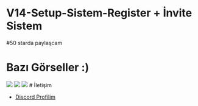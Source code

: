 # V14-Setup-Sistem-Register + İnvite Sistem


#50 starda paylaşcam


 # Bazı Görseller :)  

<img  src="https://cdn.discordapp.com/attachments/1068238178751881256/1110397925969903686/image.png">
<img  src="https://cdn.discordapp.com/attachments/1068238178751881256/1110397776732377108/image.png">
<img  src="https://cdn.discordapp.com/attachments/1068238178751881256/1110397596574425220/image.png">
 # İletişim

- [Discord Profilim](https://discord.com/users/835405542985433118)
